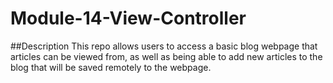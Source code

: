 # Module-14-View-Controller

##Description
This repo allows users to access a basic blog webpage that articles can be viewed from, as well as being able to add new articles to the blog that will be saved remotely to the webpage.

